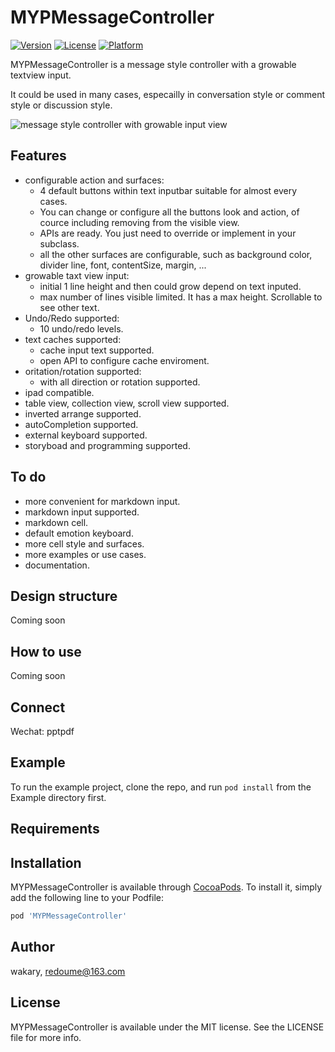 # MYPMessageController

[![Version](https://img.shields.io/cocoapods/v/MYPMessageController.svg?style=flat)](https://cocoapods.org/pods/MYPMessageController)
[![License](https://img.shields.io/cocoapods/l/MYPMessageController.svg?style=flat)](https://cocoapods.org/pods/MYPMessageController)
[![Platform](https://img.shields.io/cocoapods/p/MYPMessageController.svg?style=flat)](https://cocoapods.org/pods/MYPMessageController)

MYPMessageController is a message style controller with a growable textview input.

It could be used in many cases, especailly in conversation style or comment style or discussion style.

![message style controller with growable input view](https://github.com/wakaryry/MYPMessageController/blob/master/screens/looks.png)

## Features
- configurable action and surfaces: 
    - 4 default buttons within text inputbar suitable for almost every cases.
    - You can change or configure all the buttons look and action, of cource including removing from the visible view.
    - APIs are ready. You just need to override or implement in your subclass.
    - all the other surfaces are configurable, such as background color, divider line, font, contentSize, margin, ...
- growable taxt view input:
    - initial 1 line height and then could grow depend on text inputed.
    - max number of lines visible limited. It has a max height. Scrollable to see other text.
- Undo/Redo supported:
    - 10 undo/redo levels.
- text caches supported:
    - cache input text supported.
    - open API to configure cache enviroment.
- oritation/rotation supported:
    - with all direction or rotation supported.
- ipad compatible.
- table view, collection view, scroll view supported.
- inverted arrange supported.
- autoCompletion supported.
- external keyboard supported.
- storyboad and programming supported.

## To do
- more convenient for markdown input.
- markdown input supported.
- markdown cell.
- default emotion keyboard.
- more cell style and surfaces.
- more examples or use cases.
- documentation.

## Design structure
Coming soon

## How to use
Coming soon

## Connect
Wechat: pptpdf

## Example

To run the example project, clone the repo, and run `pod install` from the Example directory first.

## Requirements

## Installation

MYPMessageController is available through [CocoaPods](https://cocoapods.org). To install
it, simply add the following line to your Podfile:

```ruby
pod 'MYPMessageController'
```

## Author

wakary, redoume@163.com

## License

MYPMessageController is available under the MIT license. See the LICENSE file for more info.
